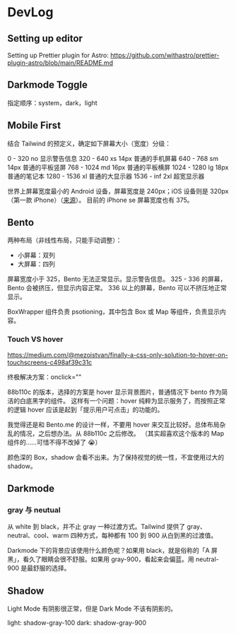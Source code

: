 # DevLog

## Setting up editor

Setting up Prettier plugin for Astro:
https://github.com/withastro/prettier-plugin-astro/blob/main/README.md

## Darkmode Toggle

指定顺序：system，dark，light

## Mobile First

结合 Tailwind 的预定义，确定如下屏幕大小（宽度）分级：

0 - 320 no 显示警告信息
320 - 640 xs 14px 普通的手机屏幕
640 - 768 sm 14px 普通的平板竖屏
768 - 1024 md 16px 普通的平板横屏
1024 - 1280 lg 18px 普通的笔记本
1280 - 1536 xl 普通的大显示器
1536 - inf 2xl 超宽显示器

世界上屏幕宽度最小的 Android 设备，屏幕宽度是 240px；iOS 设备则是 320px（第一款 iPhone）（[来源](https://stackoverflow.com/questions/30470603/is-there-a-standard-smallest-possible-computer-screen-width)）。
目前的 iPhone se 屏幕宽度也有 375。

## Bento

两种布局（非线性布局，只能手动调整）：

- 小屏幕：双列
- 大屏幕：四列

屏幕宽度小于 325，Bento 无法正常显示。显示警告信息。
325 - 336 的屏幕，Bento 会被挤压，但显示内容正常。
336 以上的屏幕，Bento 可以不挤压地正常显示。

BoxWrapper 组件负责 psotioning，其中包含 Box 或 Map 等组件，负责显示内容。

### Touch VS hover

https://medium.com/@mezoistvan/finally-a-css-only-solution-to-hover-on-touchscreens-c498af39c31c

终极解决方案：onclick=""

88b110c 的版本，选择的方案是 hover 显示背景图片，普通情况下 bento 作为简洁的白底黑字的组件。
这样有一个问题：hover 纯粹为显示服务了，而按照正常的逻辑 hover 应该是起到「提示用户可点击」的功能的。

我觉得还是和 Bento.me 的设计一样，不要用 hover 来交互比较好。总体布局杂乱的情况，之后想办法。从 88b110c 之后修改。
（其实超喜欢这个版本的 Map 组件的……可惜不得不改掉了 😭）

颜色深的 Box，shadow 会看不出来。为了保持视觉的统一性，不宜使用过大的 shadow。

## Darkmode

### gray 与 neutual

从 white 到 black，并不止 gray 一种过渡方式。Tailwind 提供了 gray、neutral、cool、warm 四种方式，每种都有 100 到 900 从白到黑的过渡值。

Darkmode 下的背景应该使用什么颜色呢？如果用 black，就是俗称的「A 屏黑」，看久了眼睛会很不舒服。如果用 gray-900，看起来会偏蓝。用 neutral-900 是最舒服的选择。

## Shadow

Light Mode 有阴影很正常，但是 Dark Mode 不该有阴影的。

light: shadow-gray-100
dark: shadow-gray-900
